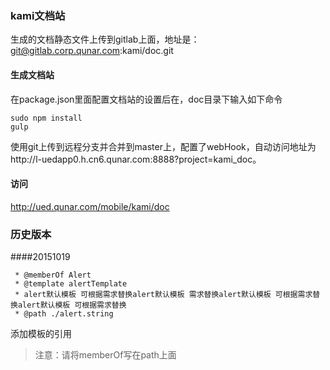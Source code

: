 ### kami文档站

生成的文档静态文件上传到gitlab上面，地址是：git@gitlab.corp.qunar.com:kami/doc.git

#### 生成文档站

在package.json里面配置文档站的设置后在，doc目录下输入如下命令

```
sudo npm install 
gulp
```
使用git上传到远程分支并合并到master上，配置了webHook，自动访问地址为http://l-uedapp0.h.cn6.qunar.com:8888?project=kami_doc。

#### 访问

http://ued.qunar.com/mobile/kami/doc


### 历史版本

####20151019
```
 * @memberOf Alert
 * @template alertTemplate
 * alert默认模板 可根据需求替换alert默认模板 需求替换alert默认模板 可根据需求替换alert默认模板 可根据需求替换
 * @path ./alert.string
```
添加模板的引用
> 注意：请将memberOf写在path上面